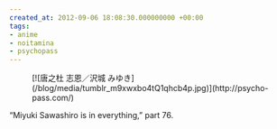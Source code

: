 ```yaml
---
created_at: 2012-09-06 18:08:30.000000000 +00:00
tags:
- anime
- noitamina
- psychopass
---
```


<figure markdown="1">
[![唐之杜 志恩／沢城
みゆき](/blog/media/tumblr_m9xwxbo4tQ1qhcb4p.jpg)](http://psycho-pass.com/)
</figure>

“Miyuki Sawashiro is in everything,” part 76.
